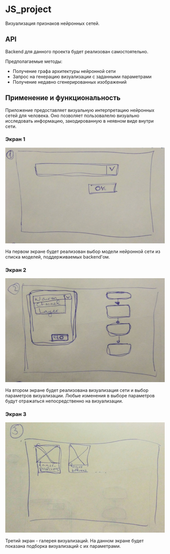 # JS_project

Визуализация признаков нейронных сетей.

## API

Backend для данного проекта будет реализован самостоятельно. 

Предполагаемые методы: 
- Получение графа архитектуры нейронной сети
- Запрос на генерацию визуализации с заданными параметрами
- Получение недавно сгенерированных изображений

## Применение и функциональность

Приложение предоставляет визуальную интерпретацию нейронных сетей для человека. Оно позволяет пользовалелю визуально исследовать информацию, закодированную в неявном виде внутри сети.

### Экран 1

![Image alt](https://github.com/ValeriaAhmetzhanova/JS_project/raw/master/1screen.jpg)

На первом экране будет реализован выбор модели нейронной сети из списка моделей, поддерживаемых backend'ом.

### Экран 2

![Image alt](https://github.com/ValeriaAhmetzhanova/JS_project/raw/master/2screen.jpg)

На втором экране будет реализована визуализация сети и выбор параметров визуализации. Любые изменения в выборе параметров будут отражаться непосредственно на визуализации.

### Экран 3

![Image alt](https://github.com/ValeriaAhmetzhanova/JS_project/raw/master/3screen.jpg)

Третий экран - галерея визуализаций. На данном экране будет показана подборка визуализаций с их параметрами.
